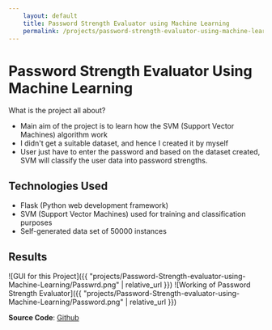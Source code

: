 ```yaml
---
    layout: default
    title: Password Strength Evaluator using Machine Learning
    permalink: /projects/password-strength-evaluator-using-machine-learning/
---
```


# Password Strength Evaluator Using Machine Learning
What is the project all about?

- Main aim of the project is to learn how the SVM (Support Vector Machines) algorithm work
- I didn't get a suitable dataset, and hence I created it by myself
- User just have to enter the password and based on the dataset created, SVM will classify the user data into password strengths.


## Technologies Used
* Flask (Python web development framework)
* SVM (Support Vector Machines) used for training and classification purposes
* Self-generated data set of 50000 instances

## Results

![GUI for this Project]({{ "projects/Password-Strength-evaluator-using-Machine-Learning/Passwrd.png" | relative_url }})
![Working of Password Strength Evaluator]({{ "projects/Password-Strength-evaluator-using-Machine-Learning/Password.png" | relative_url }})

**Source Code**: [Github](https://github.com/OmkarPathak/Password-Strength-Evaluator-using-Machine-Learning)